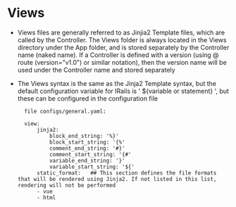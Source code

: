 # Views
* Views files are generally referred to as Jinjia2 Template files, which are called by the Controller. The Views folder is always located in the Views directory under the App folder, and is stored separately by the Controller name (naked name). If a Controller is defined with a version (using @ route (version="v1.0") or similar notation), then the version name will be used under the Controller name and stored separately
* The Views syntax is the same as the Jinja2 Template syntax, but the default configuration variable for IRails is ' ${variable or statement} ', but these can be configured in the configuration file

        file configs/general.yaml:

        view:
            jinja2:
                block_end_string: '%}'
                block_start_string: '{%'
                comment_end_string: '#}'
                comment_start_string: '{#'
                variable_end_string: '}'
                variable_start_string: '${'
            static_format:   ## This section defines the file formats that will be rendered using Jinja2. If not listed in this list, rendering will not be performed           
            - vue
            - html
